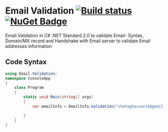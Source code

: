 # Email Validation [![Build status](https://ci.appveyor.com/api/projects/status/67ubhtmijuhyhq6q?svg=true)](https://ci.appveyor.com/project/eshohag/Email.Validation) [![NuGet Badge](https://buildstats.info/nuget/Email.Validation)](https://www.nuget.org/packages/Email.Validation)

Email.Validation in C# .NET Standard 2.0 to validate Email- Syntax, Domain/MX record and Handshake with Email server to validate Email addresses information

## Code Syntax
```csharp
using Email.Validation;
namespace ConsoleApp
{
    class Program
    {
        static void Main(string[] args)
        {
            var emailInfo = EmailInfo.Validation("shohaghassan14@gmail.com");

        }
    }
}

```
